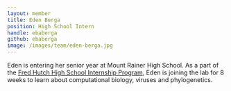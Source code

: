 ```yaml
---
layout: member
title: Eden Berga
position: High School Intern
handle: ebaberga
github: ebaberga
image: /images/team/eden-berga.jpg
---
```


Eden is entering her senior year at Mount Rainer High School. As a part of the [Fred Hutch High School Internship Program](https://www.fredhutch.org/en/careers/internship-opportunities/high-school-internship.html), Eden is joining the lab for 8 weeks to learn about computational biology, viruses and phylogenetics.
